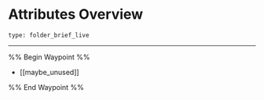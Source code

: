 # Attributes Overview
 
```ccard
type: folder_brief_live
```
 
---

%% Begin Waypoint %%
- [[maybe_unused]]

%% End Waypoint %%